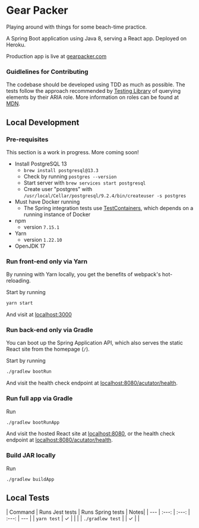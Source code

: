 # Gear Packer
Playing around with things for some beach-time practice.

A Spring Boot application using Java 8, serving a React app. Deployed on Heroku.

Production app is live at [gearpacker.com](http://www.gearpacker.com/)

### Guidlelines for Contributing
The codebase should be developed using TDD as much as possible. The tests follow the approach recommended by [Testing Library](https://testing-library.com/docs/queries/about#priority) of querying elements by their ARIA role. More information on roles can be found at [MDN](https://developer.mozilla.org/en-US/docs/Web/Accessibility/ARIA/ARIA_Techniques#roles).

## Local Development

### Pre-requisites
This section is a work in progress. More coming soon!

- Install PostgreSQL 13
    - `brew install postgresql@13.3`
    - Check by running `postgres --version`
    - Start server with `brew services start postgresql`
    - Create user "postgres" with `/usr/local/Cellar/postgresql/9.2.4/bin/createuser -s postgres`
- Must have Docker running
    - The Spring integration tests use [TestContainers](https://www.testcontainers.org/), which depends on a running instance of Docker
- npm 
    - version `7.15.1` 
- Yarn
    - version `1.22.10` 
- OpenJDK 17

### Run front-end only via Yarn
By running with Yarn locally, you get the benefits of webpack's hot-reloading. 

Start by running
```bash
yarn start
```
And visit at [localhost:3000](localhost:3000)

### Run back-end only via Gradle
You can boot up the Spring Application API, which also serves the static React site from the homepage (`/`).

Start by running
```bash
./gradlew bootRun
```

And visit the health check endpoint at [localhost:8080/acutator/health](http://localhost:8080/acutator/health).

### Run full app via Gradle

Run
```bash
./gradlew bootRunApp
```

And visit the hosted React site at [localhost:8080](http://localhost:8080), or the health check endpoint at [localhost:8080/acutator/health](http://localhost:8080/acutator/health).

### Build JAR locally

Run
```bash
./gradlew buildApp
```

## Local Tests
| Command | Runs Jest tests | Runs Spring tests | Notes|
| --- | :---: | :---: | :---: | --- |
| `yarn test` | ✓ | | |
| `./gradlew test` | | ✓ | |

[comment]: <> (https://medium.com/xebia-engineering/a-minimalistic-guide-to-building-and-deploying-monolithic-spring-boot-react-applications-39440035b27)
[comment]: <> (https://pretagteam.com/question/serve-react-app-and-backend-server-from-same-domain)
